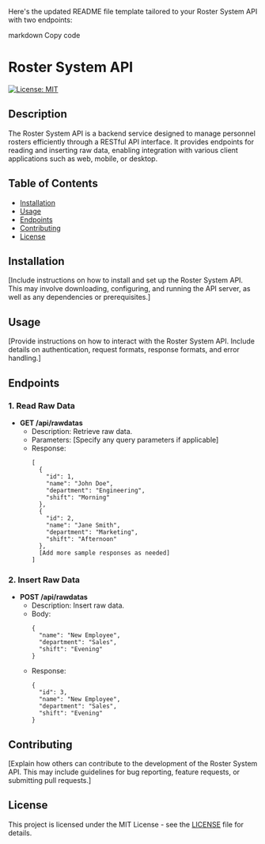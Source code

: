 
Here's the updated README file template tailored to your Roster System API with two endpoints:

markdown
Copy code
# Roster System API

[![License: MIT](https://img.shields.io/badge/License-MIT-yellow.svg)](https://opensource.org/licenses/MIT)

## Description

The Roster System API is a backend service designed to manage personnel rosters efficiently through a RESTful API interface. It provides endpoints for reading and inserting raw data, enabling integration with various client applications such as web, mobile, or desktop.

## Table of Contents

- [Installation](#installation)
- [Usage](#usage)
- [Endpoints](#endpoints)
- [Contributing](#contributing)
- [License](#license)

## Installation

[Include instructions on how to install and set up the Roster System API. This may involve downloading, configuring, and running the API server, as well as any dependencies or prerequisites.]

## Usage

[Provide instructions on how to interact with the Roster System API. Include details on authentication, request formats, response formats, and error handling.]

## Endpoints

### 1. Read Raw Data

- **GET /api/rawdatas**
  - Description: Retrieve raw data.
  - Parameters: [Specify any query parameters if applicable]
  - Response:
    ```
    [
      {
        "id": 1,
        "name": "John Doe",
        "department": "Engineering",
        "shift": "Morning"
      },
      {
        "id": 2,
        "name": "Jane Smith",
        "department": "Marketing",
        "shift": "Afternoon"
      },
      [Add more sample responses as needed]
    ]
    ```
    
### 2. Insert Raw Data

- **POST /api/rawdatas**
  - Description: Insert raw data.
  - Body:
    ```
    {
      "name": "New Employee",
      "department": "Sales",
      "shift": "Evening"
    }
    ```
  - Response:
    ```
    {
      "id": 3,
      "name": "New Employee",
      "department": "Sales",
      "shift": "Evening"
    }
    ```

## Contributing

[Explain how others can contribute to the development of the Roster System API. This may include guidelines for bug reporting, feature requests, or submitting pull requests.]

## License

This project is licensed under the MIT License - see the [LICENSE](LICENSE) file for details.
